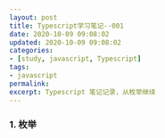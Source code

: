 ```yaml
---
layout: post
title: Typescript学习笔记--001
date: 2020-10-09 09:08:02
updated: 2020-10-09 09:08:02
categories:
- [study, javascript, Typescript]
tags:
- javascript
permalink:
excerpt: Typescript 笔记记录，从枚举继续
---
```


### 1. 枚举
